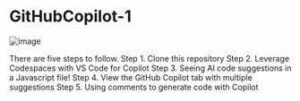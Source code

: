 # GitHubCopilot-1
![image](https://github.com/user-attachments/assets/1cef666f-3ad8-4413-b214-7a4a83563922)

There are five steps to follow. 
Step 1. Clone this repository
Step 2. Leverage Codespaces with VS Code for Copilot
Step 3. Seeing AI code suggestions in a Javascript file!
Step 4. View the GitHub Copilot tab with multiple suggestions
Step 5. Using comments to generate code with Copilot
